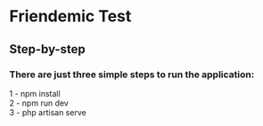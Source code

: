 # Friendemic Test

## Step-by-step

### There are just three simple steps to run the application:
1 - npm install  
2 - npm run dev  
3 - php artisan serve